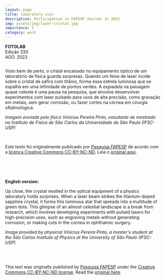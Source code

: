 ```yaml
---
layout: page
title: laboratory star
description: Participation in FAPESP Journal in 2023
img: assets/img/laser-cristal.jpg
importance: 2
category: work
---
```


**FOTOLAB**<br>Edição 330<br>AGO. 2023<br>

<img src="https://revistapesquisa.fapesp.br/wp-content/uploads/2023/08/RPF-fotolab-laser-2023-08-site-1140.jpg" class="attachment-post-thumbnail size-post-thumbnail wp-post-image" alt="" loading="lazy" srcset="https://revistapesquisa.fapesp.br/wp-content/uploads/2023/08/RPF-fotolab-laser-2023-08-site-1140.jpg 1140w, https://revistapesquisa.fapesp.br/wp-content/uploads/2023/08/RPF-fotolab-laser-2023-08-site-1140-250x131.jpg 250w, https://revistapesquisa.fapesp.br/wp-content/uploads/2023/08/RPF-fotolab-laser-2023-08-site-1140-700x368.jpg 700w, https://revistapesquisa.fapesp.br/wp-content/uploads/2023/08/RPF-fotolab-laser-2023-08-site-1140-120x63.jpg 120w" sizes="(max-width: 800px) 100vw, 800px">

<p>Visto bem de perto, o cristal encaixado no equipamento óptico de um laboratório de física guarda surpresas. Quando um feixe de laser incide sobre o cristal de safira com titânio, forma essa estrela luminosa que se espalha em uma infinidade de pontos verdes. A espiadela na paisagem quase celeste é uma pausa na pesquisa, que envolve desenvolver experimentos com laser pulsado para usos de alta precisão, como gravação em metais, sem gerar corrosão, ou fazer cortes na córnea em cirurgia oftalmológica.</p><p><em>Imagem enviada pelo físico Vinícius Pereira Pinto, estudante de mestrado no Instituto de Física de São Carlos da Universidade de São Paulo (IFSC-USP) </em></p><br>

<p>Este texto foi originalmente publicado por <a href='https://revistapesquisa.fapesp.br/'>Pesquisa FAPESP</a> de acordo com a <a href='https://creativecommons.org/licenses/by-nd/4.0/'> licença Creative Commons CC-BY-NC-ND</a>. Leia o <a href='https://revistapesquisa.fapesp.br/estrela-de-laboratorio/' target='_blank'>original aqui</a>.</p><script>var img = new Image(); img.src='https://revistapesquisa.fapesp.br/republicacao_frame?id=487921&referer=' + window.location.href;</script><br>

<br>

<br>**English version:**
<p>Up close, the crystal nestled in the optical equipment of a physics laboratory holds surprises. When a laser beam strikes the titanium-doped sapphire crystal, it forms this luminous star that spreads into a multitude of green dots. This glimpse of an almost celestial landscape is a break from research, which involves developing experiments with pulsed lasers for high-precision uses, such as engraving metals without generating corrosion, or making cuts in the cornea in ophthalmic surgery.</p><p><em>Image provided by physicist Vinícius Pereira Pinto, a master's student at the São Carlos Institute of Physics at the University of São Paulo (IFSC-USP).</em></p><br><br>
<p>This text was originally published by <a href='https://revistapesquisa.fapesp.br/' target='_blank'>Pesquisa FAPESP</a> under the <a href='https://creativecommons.org/licenses/by-nd/4.0/' target='_blank'>Creative Commons CC-BY-NC-ND license</a>. Read the <a href='https://revistapesquisa.fapesp.br/estrela-de-laboratorio/' target='_blank'>original here</a>.</p><script>var img = new Image(); img.src='https://revistapesquisa.fapesp.br/republicacao_frame?id=487921&referer=' + window.location.href;</script>
